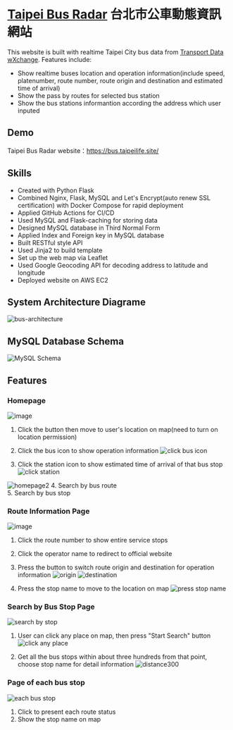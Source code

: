 # [Taipei Bus Radar](https://bus.taipeilife.site/) 台北市公車動態資訊網站

This website is built with realtime Taipei City bus data from [Transport Data wXchange](https://tdx.transportdata.tw/).
Features include:
* Show realtime buses location and operation information(include speed, platenumber, route number, route origin and destination and estimated time of arrival)
* Show the pass by routes for selected bus station
* Show the bus stations informantion according the address which user inputed


## Demo
Taipei Bus Radar website：https://bus.taipeilife.site/<br>

## Skills
* Created with Python Flask
* Combined Nginx, Flask, MySQL and Let's Encrypt(auto renew SSL certification) with Docker Compose for rapid deployment
* Applied GitHub Actions for CI/CD
* Used MySQL and Flask-caching for storing data
* Designed MySQL database in Third Normal Form
* Applied Index and Foreign key in MySQL database
* Built RESTful style API
* Used Jinja2 to build template
* Set up the web map via Leaflet
* Used Google Geocoding API for decoding address to latitude and longitude
* Deployed website on AWS EC2

## System Architecture Diagrame
![bus-architecture](https://user-images.githubusercontent.com/24973056/218912364-5171f6c6-ddf5-4a50-8033-d05273eda7a2.png)

## MySQL Database Schema
![MySQL Schema](https://user-images.githubusercontent.com/24973056/128684156-398f38ac-8a9b-481c-afab-85fcabc10225.png)


## Features
### Homepage

![image](https://user-images.githubusercontent.com/24973056/128689061-ce8041c6-32d0-40c8-a7d0-49b535c60c9e.png)

1. Click the button then move to user's location on map(need to turn on location permission)
2. Click the bus icon to show operation information
![click bus icon](https://user-images.githubusercontent.com/24973056/218915303-11992a71-829e-4456-bb11-7f11b3486aaf.png)

3. Click the station icon to show estimated time of arrival of that bus stop
![click station](https://user-images.githubusercontent.com/24973056/218915653-c0952eec-a488-4d38-8323-efd9c54d8a2a.png)

![homepage2](https://user-images.githubusercontent.com/24973056/218923794-e05e9427-f0ee-4c25-a5f0-0bb879efa093.png)
4. Search by bus route<br>
5. Search by bus stop

### Route Information Page

![image](https://user-images.githubusercontent.com/24973056/128700003-0ee92499-1bc1-40e5-92aa-789d02dbd991.png)

1. Click the route number to show entire service stops
2. Click the operator name to redirect to official website
3. Press the button to switch route origin and destination for operation information
![origin](https://user-images.githubusercontent.com/24973056/218919837-f72e440d-aacb-42f3-8bf3-ced588baa91f.png)
![destination](https://user-images.githubusercontent.com/24973056/218920013-fba76ba0-13f0-4a6e-960e-00feb09f4ef7.png)

4. Press the stop name to move to the location on map
![press stop name](https://user-images.githubusercontent.com/24973056/218920268-339df0c0-4bb4-43a4-b801-c2bee88f0102.png)

### Search by Bus Stop Page

![search by stop](https://user-images.githubusercontent.com/24973056/128719194-aaff5476-c452-4a99-8d9f-3bd927a1adb7.png)

1. User can click any place on map, then press "Start Search" button
![click any place](https://user-images.githubusercontent.com/24973056/218925050-dd23c9cc-6697-4fe0-abcf-0bbf40642065.png)

2. Get all the bus stops within about three hundreds from that point, choose stop name for detail information
![distance300](https://user-images.githubusercontent.com/24973056/218938213-bb6ae88d-a39f-4c74-848b-23a41461a5a6.png)

### Page of each bus stop

![each bus stop](https://user-images.githubusercontent.com/24973056/128720468-0d6a8d6e-7ecf-4d9c-aa8b-3952a5c1cc37.png)

1. Click to present each route status
2. Show the stop name on map
